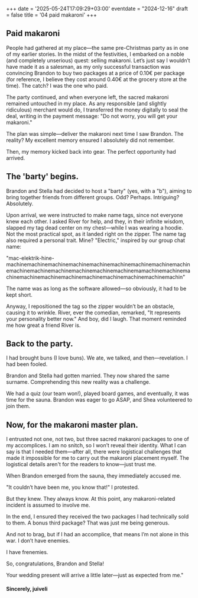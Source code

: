 +++
date = '2025-05-24T17:09:29+03:00'
eventdate = "2024-12-16"
draft = false
title = '04 paid makaroni'
+++



## Paid makaroni

People had gathered at my place—the same pre-Christmas party as in one of my earlier stories. In the midst of the festivities, I embarked on a noble (and completely unserious) quest: selling makaroni. Let’s just say I wouldn’t have made it as a salesman, as my only successful transaction was convincing Brandon to buy two packages at a price of 0.10€ per package (for reference, I believe they cost around 0.40€ at the grocery store at the time). The catch? I was the one who paid.

The party continued, and when everyone left, the sacred makaroni remained untouched in my place. As any responsible (and slightly ridiculous) merchant would do, I transferred the money digitally to seal the deal, writing in the payment message: "Do not worry, you will get your makaroni."

The plan was simple—deliver the makaroni next time I saw Brandon. The reality? My excellent memory ensured I absolutely did not remember.

Then, my memory kicked back into gear. The perfect opportunity had arrived.

## The 'barty' begins.

Brandon and Stella had decided to host a "barty" (yes, with a "b"), aiming to bring together friends from different groups. Odd? Perhaps. Intriguing? Absolutely.

Upon arrival, we were instructed to make name tags, since not everyone knew each other. I asked River for help, and they, in their infinite wisdom, slapped my tag dead center on my chest—while I was wearing a hoodie. Not the most practical spot, as it landed right on the zipper. The name tag also required a personal trait. Mine? "Electric," inspired by our group chat name:

"mac-elektrik-hine-machinemachinemachinemachinemachinemachinemachinemachinemachinemachinemachinemachinemachinemachinemachinemamachinemachinemachinemachinemachinemachinemachinemachinemachinemachinemachin"

The name was as long as the software allowed—so obviously, it had to be kept short.

Anyway, I repositioned the tag so the zipper wouldn’t be an obstacle, causing it to wrinkle. River, ever the comedian, remarked, "It represents your personality better now." And boy, did I laugh. That moment reminded me how great a friend River is.

## Back to the party. 

I had brought buns (I love buns). We ate, we talked, and then—revelation. I had been fooled.

Brandon and Stella had gotten married. They now shared the same surname. Comprehending this new reality was a challenge.

We had a quiz (our team won!), played board games, and eventually, it was time for the sauna. Brandon was eager to go ASAP, and Shea volunteered to join them.

## Now, for the makaroni master plan.


I entrusted not one, not two, but three sacred makaroni packages to one of my accomplices. I am no snitch, so I won’t reveal their identity. What I can say is that I needed them—after all, there were logistical challenges that made it impossible for me to carry out the makaroni placement myself. The logistical details aren't for the readers to know—just trust me.

When Brandon emerged from the sauna, they immediately accused me.

"It couldn’t have been me, you know that!" I protested.

But they knew. They always know. At this point, any makaroni-related incident is assumed to involve me.

In the end, I ensured they received the two packages I had technically sold to them. A bonus third package? That was just me being generous.

And not to brag, but if I had an accomplice, that means I’m not alone in this war. I don’t have enemies.

I have frenemies.

So, congratulations, Brandon and Stella!

Your wedding present will arrive a little later—just as expected from me."

#### Sincerely, juiveli